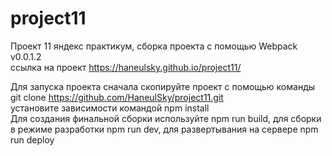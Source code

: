 # project11
Проект 11 яндекс практикум, сборка проекта с помощью Webpack  
v0.0.1.2  
ссылка на проект  https://haneulsky.github.io/project11/  

Для запуска проекта сначала скопируйте проект с помощью команды git clone https://github.com/HaneulSky/project11.git  
установите зависимости командой npm install  
Для создания финальной сборки используйте npm run build, для сборки в режиме разработки npm run dev, для развертывания на сервере npm run deploy  

